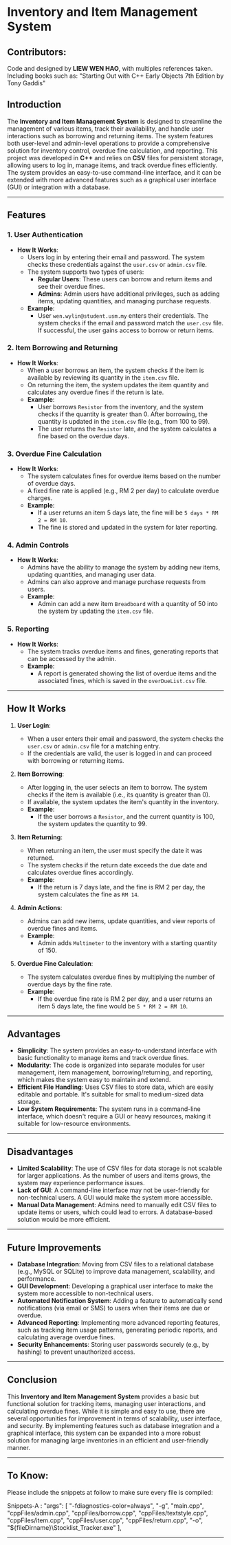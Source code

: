 # Inventory and Item Management System

## Contributors:
Code and designed by **LIEW WEN HAO**, with multiples references taken. Including books such as: "Starting Out with C++ Early Objects 7th Edition by Tony Gaddis"

## Introduction

The **Inventory and Item Management System** is designed to streamline the management of various items, track their availability, and handle user interactions such as borrowing and returning items. The system features both user-level and admin-level operations to provide a comprehensive solution for inventory control, overdue fine calculation, and reporting. This project was developed in **C++** and relies on **CSV** files for persistent storage, allowing users to log in, manage items, and track overdue fines efficiently. The system provides an easy-to-use command-line interface, and it can be extended with more advanced features such as a graphical user interface (GUI) or integration with a database.

*****

## Features

### 1. **User Authentication**
   - **How It Works**: 
     - Users log in by entering their email and password. The system checks these credentials against the `user.csv` or `admin.csv` file.
     - The system supports two types of users:
       - **Regular Users**: These users can borrow and return items and see their overdue fines.
       - **Admins**: Admin users have additional privileges, such as adding items, updating quantities, and managing purchase requests.
     - **Example**:
       - User `wen.wylin@student.usm.my` enters their credentials. The system checks if the email and password match the `user.csv` file. If successful, the user gains access to borrow or return items.

### 2. **Item Borrowing and Returning**
   - **How It Works**: 
     - When a user borrows an item, the system checks if the item is available by reviewing its quantity in the `item.csv` file.
     - On returning the item, the system updates the item quantity and calculates any overdue fines if the return is late.
     - **Example**:
       - User borrows `Resistor` from the inventory, and the system checks if the quantity is greater than 0. After borrowing, the quantity is updated in the `item.csv` file (e.g., from 100 to 99).
       - The user returns the `Resistor` late, and the system calculates a fine based on the overdue days.

### 3. **Overdue Fine Calculation**
   - **How It Works**: 
     - The system calculates fines for overdue items based on the number of overdue days.
     - A fixed fine rate is applied (e.g., RM 2 per day) to calculate overdue charges.
     - **Example**:
       - If a user returns an item 5 days late, the fine will be `5 days * RM 2 = RM 10`.
       - The fine is stored and updated in the system for later reporting.

### 4. **Admin Controls**
   - **How It Works**: 
     - Admins have the ability to manage the system by adding new items, updating quantities, and managing user data.
     - Admins can also approve and manage purchase requests from users.
     - **Example**:
       - Admin can add a new item `Breadboard` with a quantity of 50 into the system by updating the `item.csv` file.

### 5. **Reporting**
   - **How It Works**: 
     - The system tracks overdue items and fines, generating reports that can be accessed by the admin.
     - **Example**:
       - A report is generated showing the list of overdue items and the associated fines, which is saved in the `overDueList.csv` file.

*****

## How It Works

1. **User Login**: 
   - When a user enters their email and password, the system checks the `user.csv` or `admin.csv` file for a matching entry.
   - If the credentials are valid, the user is logged in and can proceed with borrowing or returning items.
   
2. **Item Borrowing**: 
   - After logging in, the user selects an item to borrow. The system checks if the item is available (i.e., its quantity is greater than 0).
   - If available, the system updates the item's quantity in the inventory.
   - **Example**: 
     - If the user borrows a `Resistor`, and the current quantity is 100, the system updates the quantity to 99.

3. **Item Returning**: 
   - When returning an item, the user must specify the date it was returned.
   - The system checks if the return date exceeds the due date and calculates overdue fines accordingly.
   - **Example**: 
     - If the return is 7 days late, and the fine is RM 2 per day, the system calculates the fine as `RM 14`.

4. **Admin Actions**: 
   - Admins can add new items, update quantities, and view reports of overdue fines and items.
   - **Example**: 
     - Admin adds `Multimeter` to the inventory with a starting quantity of 150.

5. **Overdue Fine Calculation**: 
   - The system calculates overdue fines by multiplying the number of overdue days by the fine rate.
   - **Example**: 
     - If the overdue fine rate is RM 2 per day, and a user returns an item 5 days late, the fine would be `5 * RM 2 = RM 10`.

*****

## Advantages

- **Simplicity**: The system provides an easy-to-understand interface with basic functionality to manage items and track overdue fines.
- **Modularity**: The code is organized into separate modules for user management, item management, borrowing/returning, and reporting, which makes the system easy to maintain and extend.
- **Efficient File Handling**: Uses CSV files to store data, which are easily editable and portable. It's suitable for small to medium-sized data storage.
- **Low System Requirements**: The system runs in a command-line interface, which doesn't require a GUI or heavy resources, making it suitable for low-resource environments.
  
*****

## Disadvantages

- **Limited Scalability**: The use of CSV files for data storage is not scalable for larger applications. As the number of users and items grows, the system may experience performance issues.
- **Lack of GUI**: A command-line interface may not be user-friendly for non-technical users. A GUI would make the system more accessible.
- **Manual Data Management**: Admins need to manually edit CSV files to update items or users, which could lead to errors. A database-based solution would be more efficient.
  
*****

## Future Improvements

- **Database Integration**: Moving from CSV files to a relational database (e.g., MySQL or SQLite) to improve data management, scalability, and performance.
- **GUI Development**: Developing a graphical user interface to make the system more accessible to non-technical users.
- **Automated Notification System**: Adding a feature to automatically send notifications (via email or SMS) to users when their items are due or overdue.
- **Advanced Reporting**: Implementing more advanced reporting features, such as tracking item usage patterns, generating periodic reports, and calculating average overdue fines.
- **Security Enhancements**: Storing user passwords securely (e.g., by hashing) to prevent unauthorized access.

*****

## Conclusion

This **Inventory and Item Management System** provides a basic but functional solution for tracking items, managing user interactions, and calculating overdue fines. While it is simple and easy to use, there are several opportunities for improvement in terms of scalability, user interface, and security. By implementing features such as database integration and a graphical interface, this system can be expanded into a more robust solution for managing large inventories in an efficient and user-friendly manner.

*****

## To Know:

Please include the snippets at follow to make sure every file is compiled:

Snippets-A :
"args": [
                "-fdiagnostics-color=always",
                "-g",
                "main.cpp",
                "cppFiles/admin.cpp",
                "cppFiles/borrow.cpp",
                "cppFiles/textstyle.cpp",
                "cppFiles/item.cpp",
                "cppFiles/user.cpp",
                "cppFiles/return.cpp",
                "-o",
                "${fileDirname}\\Stocklist_Tracker.exe"
            ],

*****
